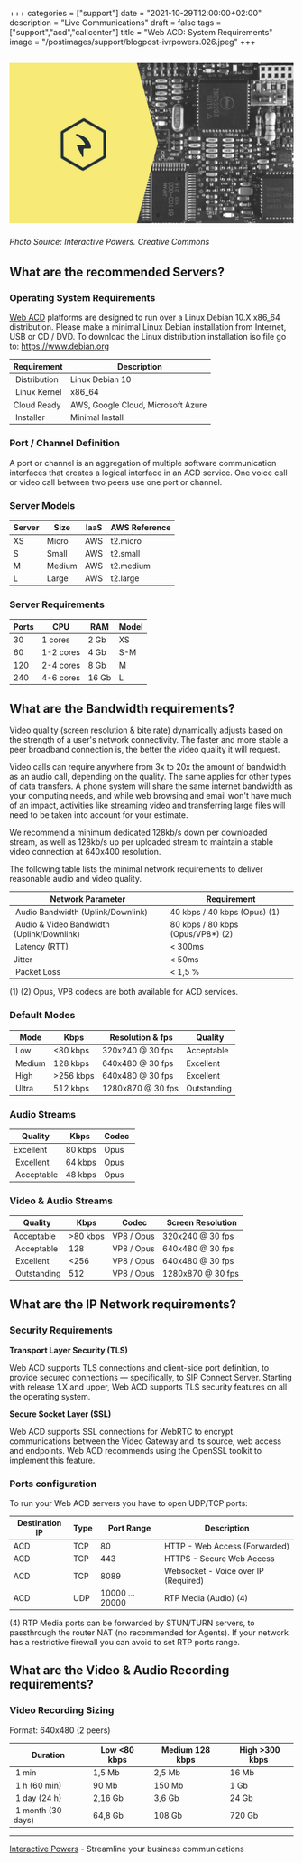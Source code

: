 +++
categories = ["support"]
date = "2021-10-29T12:00:00+02:00"
description = "Live Communications"
draft = false
tags = ["support","acd","callcenter"]
title = "Web ACD: System Requirements"
image = "/postimages/support/blogpost-ivrpowers.026.jpeg"
+++

![Video RTC: System Requirements](/postimages/support/blogpost-ivrpowers.026.jpeg)
------------
###### Photo Source: Interactive Powers. Creative Commons

##	What are the recommended Servers?

###	Operating System Requirements

[Web ACD](https://www.ivrpowers.com/portfolio/call-center/) platforms are designed to run over a Linux Debian 10.X x86_64 distribution. Please make a minimal Linux Debian installation from Internet, USB or CD / DVD. To download the Linux distribution installation iso file go to: https://www.debian.org 

| Requirement | Description |
|-----------|-----------|
| Distribution | Linux Debian 10 |
| Linux Kernel | x86_64 |
| Cloud Ready | AWS, Google Cloud, Microsoft Azure |
| Installer | Minimal Install |

###	Port / Channel Definition

A port or channel is an aggregation of multiple software communication interfaces that creates a logical interface in an ACD service. One voice call or video call between two peers use one port or channel.

###	Server Models

| Server	| Size	| IaaS	| AWS Reference	|
|-----------|-----------|-----------|-----------|
| XS	| Micro	| AWS	| t2.micro |
| S	| Small	| AWS	| t2.small |
| M	| Medium	| AWS	| t2.medium |
| L	| Large	| AWS	| t2.large |

###	Server Requirements

| Ports	| CPU	| RAM	| Model	|
|-----------|-----------|-----------|-----------|
| 30	| 1 cores | 2 Gb	| XS |
| 60	| 1-2 cores | 4 Gb	| S-M |
| 120	| 2-4 cores | 8 Gb	| M |
| 240	 | 4-6 cores |16 Gb	| L |

##	What are the Bandwidth requirements?

Video quality (screen resolution & bite rate) dynamically adjusts based on the strength of a user's network connectivity. The faster and more stable a peer broadband connection is, the better the video quality it will request.

Video calls can require anywhere from 3x to 20x the amount of bandwidth as an audio call, depending on the quality.  The same applies for other types of data transfers. A phone system will share the same internet bandwidth as your computing needs, and while web browsing and email won't have much of an impact, activities like streaming video and transferring large files will need to be taken into account for your estimate.

We recommend a minimum dedicated 128kb/s down per downloaded stream, as well as 128kb/s up per uploaded stream to maintain a stable video connection at 640x400 resolution.

The following table lists the minimal network requirements to deliver reasonable audio and video quality.

| Network Parameter | Requirement |
|-----------|-----------|
| Audio Bandwidth (Uplink/Downlink) | 40 kbps / 40 kbps (Opus) (1) |
| Audio & Video Bandwidth (Uplink/Downlink) | 80 kbps / 80 kbps (Opus/VP8*) (2) |
| Latency (RTT) | < 300ms |
| Jitter | < 50ms |
| Packet Loss	 | < 1,5 % |

(1) (2) Opus, VP8 codecs are both available for ACD services.

###	Default Modes

| Mode | Kbps | Resolution & fps | Quality |
|-----------|-----------|-----------|-----------|
| Low | <80 kbps | 320x240 @ 30 fps | Acceptable |
| Medium | 128 kbps | 640x480 @ 30 fps | Excellent |
| High | >256 kbps | 640x480 @ 30 fps | Excellent |
| Ultra | 512 kbps | 1280x870 @ 30 fps | Outstanding |

###	Audio Streams

| Quality | Kbps | Codec |
|-----------|-----------|-----------|
| Excellent | 80 kbps | Opus |
| Excellent | 64 kbps | Opus | 
| Acceptable | 48 kbps | Opus |

###	Video & Audio Streams

| Quality | Kbps | Codec | Screen Resolution |
|-----------|-----------|-----------|-----------|
| Acceptable | >80 kbps | VP8 / Opus | 320x240 @ 30 fps |
| Acceptable | 128 | VP8 / Opus | 640x480 @ 30 fps |
| Excellent | <256 | VP8 / Opus | 640x480 @ 30 fps |
| Outstanding | 512 | VP8 / Opus | 1280x870 @ 30 fps |

##	What are the IP Network requirements?

###	Security Requirements

**Transport Layer Security (TLS)**

Web ACD supports TLS connections and client-side port definition, to provide secured connections — specifically, to SIP Connect Server. Starting with release 1.X and upper, Web ACD supports TLS security features on all the operating system. 

**Secure Socket Layer (SSL)**

Web ACD supports SSL connections for WebRTC to encrypt communications between the Video Gateway and its source, web access and endpoints. Web ACD recommends using the OpenSSL toolkit to implement this feature.

###	Ports configuration

To run your Web ACD servers you have to open UDP/TCP ports:

| Destination IP | Type | Port Range | Description |
|-----------|-----------|-----------|-----------|
| ACD | TCP | 80 | 	HTTP - Web Access (Forwarded) |
| ACD | TCP | 443 | HTTPS - Secure Web Access |
| ACD | TCP | 8089	 | Websocket - Voice over IP (Required) |
| ACD | UDP | 10000 … 20000 | RTP Media (Audio) (4) |

(4) RTP Media ports can be forwarded by STUN/TURN servers, to passthrough the router NAT (no recommended for Agents). If your network has a restrictive firewall you can avoid to set RTP ports range.

##	What are the Video & Audio Recording requirements?

###	Video Recording Sizing

Format: 640x480 (2 peers)

| Duration | Low <80 kbps | Medium 128 kbps | High >300 kbps |
|-----------|-----------|-----------|-----------|
| 1 min | 1,5 Mb | 2,5 Mb | 16 Mb |
| 1 h (60 min) | 90 Mb | 150 Mb | 1 Gb |
| 1 day (24 h) | 2,16 Gb | 3,6 Gb | 24 Gb |
| 1 month (30 days) | 64,8 Gb | 108 Gb | 720 Gb |

---
[Interactive Powers](http://www.ivrpowers.com/) - Streamline your business communications

